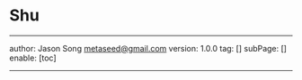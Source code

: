 # Shu
---
author: Jason Song <metaseed@gmail.com>
version: 1.0.0
tag: []
subPage: []
enable: [toc]

---

